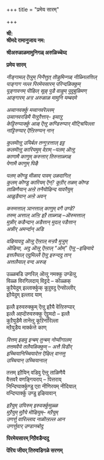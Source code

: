 +++
title = "प्रमेय सारम्"

+++

**श्री:**  
**श्रीमदे रामानुजाय नम:**

**श्रीअरुळाळमामुनिगळ् अरुळिच्चॆय्द**

**प्रमेय सारम्**

*नीङ्गामल् ऎऩ्ऱुम् निनैत्तुत् तॊऴुमिन्गळ् नीळ्निलत्तिल्*  
*पाङ्गाग नल्ल पिरमेयसारम् परिन्दळिक्कुम्*  
*पूङ्गावनम् पॊऴिल् सूऴ् पुडै वाऴुम् पुदुबुळिमण्*  
*आङ्गारम् अऱ्ऱ अरुळाळ मामुनि यम्बदमे*

*अव्वानवर्क्कु मव्वानवरॆल्लम्*  
*उव्वानवरडिमै यॆऩ्ऱुरैत्तार्– इव्वाऱु*  
*केट्टिरुप्पार्क्कु आळ् ऎऩ्ऱु कण्डिरुप्पार् मीट्चियिल्ला*  
*नाट्टिरुप्पार् ऎऩ्ऱिरुप्पन् नान्*

*कुलमॊऩ्ऱु उयिर्बल तन्गुऱ्ऱत्ताल् इट्ट*  
*कलमॊऩ्ऱु कारियमुम् वेऱाम् –पलम् ऒऩ्ऱु*  
*काणामै काणुम् करुत्तार् तिरुत्ताळ्गळ्*  
*पेणामै काणुम् पिऴै*

*पलम् कॊण्डु मीळाद पावम् उळदागिल्*  
*कुलम् कॊण्डु कारियम् ऎन्? कूऱीर् तळम् कॊण्ड*  
*ताळिणैयान् अऩ्ऱे तनैयॊऴिन्द यावरैयुम्*  
*आळुडैयान् अऩ्ऱे अवन्*

*करुमत्ताल् ञानत्ताल् काणुम् वगै उण्डे?*  
*तरुम् अत्ताल् अऩ्ऱि इऱै ताळ्गळ् –ऒरुमत्ताल्*  
*मुन्नीर् कडैन्दान् अडैत्तान् मुदल् पडैत्तान्*  
*अन्नीर् अमर्न्दान् अडि*

*वऴियावदु ऒऩ्ऱु ऎऩ्ऱाल् मऱ्ऱवै मुऱ्ऱुम्  
ऒऴिया, अदु ऒऩ्ऱु ऎऩ्ऱाल् “ओम्” ऎऩ्ऱु –इऴियादे  
इत्तलैयाल् एदुमिल्लै ऎऩ्ऱु इरुन्ददु तान्  
अत्तलैयाल् वन्द अरुळ्*

उळ्ळबडि उणरिल् ऒऩ्ऱु नमक्कु उण्डॆऩ्ऱु  
विळ्ळ विरगिलदाय् विट्टदे – कॊळ्ळक्  
कुऱैयेदुम् इल्लार्क्कुक् कूऱुवदु ऎन्सॊल्लीर्  
इऱैयेदुम् इल्लाद याम्

इल्लै इरुवरुक्कुम् ऎऩ्ऱु इऱैयै वॆऩ्ऱिरुप्पार्  
इल्लै अह्दॊरुवरुक्कु ऎट्टुमदो – इल्लै  
कुऱैयुडैमै तानॆऩ्ऱु कूऱिनारिल्ला  
मऱैयुडैय मार्क्कत्ते काण्

*वित्तम् इऴवु इन्बम् तुन्बम् नोय्वीगालम्*  
*तत्तमवैये तलैयळिक्कुम् – अत्तै विडीर्*  
*इच्चियानिच्चियादेत्त ऎऴिल् वानत्तु*  
*उच्चियान् उच्चियानाल्*

तत्तम् इऱैयिन् वडिवु ऎऩ्ऱु ताळिणैयै  
वैत्तवरै वणङ्गियराप् – पित्तराय्  
निन्दिप्पार्क्कुण्डु एऱा नीणिरयम् नीदियाल्  
वन्दिप्पार्क्कु उण्डु इऴियावान्

*इऱैयुम् उयिरुम् इरुवर्क्कुमुळ्ळ*  
*मुऱैयुम् मुऱैये मॊऴियुम्– मऱैयुम्*  
*उणर्त्तु वारिल्लाद नाळॊऩ्ऱल्ल आन*  
*उणर्त्तुवार् उण्डानबोदु*

**पिरमेयसारम् निऱैवडैन्ददु**

**पॆरिय जीयर् तिरुवडिगळे सरणम्**

